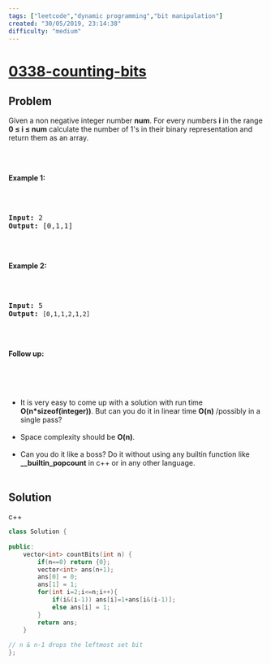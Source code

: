 ```yaml
---
tags: ["leetcode","dynamic programming","bit manipulation"]
created: "30/05/2019, 23:14:38"
difficulty: "medium"
---
```


# [0338-counting-bits](https://leetcode.com/problems/counting-bits/)

## Problem
<div><p>Given a non negative integer number <b>num</b>. For every numbers <b>i</b> in the range <b>0 ≤ i ≤ num</b> calculate the number of 1's in their binary representation and return them as an array.</p><br><br><p><strong>Example 1:</strong></p><br><br><pre><strong>Input: </strong><span id="example-input-1-1">2</span><br><strong>Output: </strong><span id="example-output-1">[0,1,1]</span></pre><br><br><p><strong>Example 2:</strong></p><br><br><pre><strong>Input: </strong><span id="example-input-1-1">5</span><br><strong>Output: </strong><code>[0,1,1,2,1,2]</code><br></pre><br><br><p><b>Follow up:</b></p><br><br><ul><br>	<li>It is very easy to come up with a solution with run time <b>O(n*sizeof(integer))</b>. But can you do it in linear time <b>O(n)</b> /possibly in a single pass?</li><br>	<li>Space complexity should be <b>O(n)</b>.</li><br>	<li>Can you do it like a boss? Do it without using any builtin function like <b>__builtin_popcount</b> in c++ or in any other language.</li><br></ul></div>

## Solution

c++
```c++
class Solution {
    
public:
    vector<int> countBits(int n) {
        if(n==0) return {0};
        vector<int> ans(n+1);
        ans[0] = 0;
        ans[1] = 1;
        for(int i=2;i<=n;i++){
            if(i&(i-1)) ans[i]=1+ans[i&(i-1)];
            else ans[i] = 1;
        }
        return ans;
    }
    
// n & n-1 drops the leftmost set bit
};
​
```
